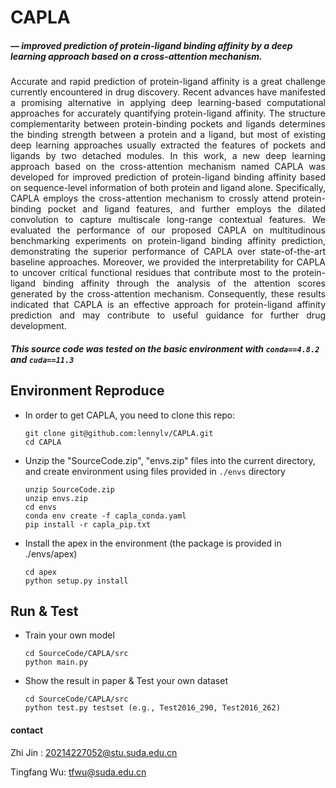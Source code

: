 # CAPLA

#####                      — improved prediction of protein-ligand binding affinity by a deep learning approach based on a cross-attention mechanism.

<div style ="text-align:justify">Accurate and rapid prediction of protein-ligand affinity is a great challenge currently encountered in drug discovery. Recent advances have manifested a promising alternative in applying deep learning-based computational approaches for accurately quantifying protein-ligand affinity. The structure complementarity between protein-binding pockets and ligands determines the binding strength between a protein and a ligand, but most of existing deep learning approaches usually extracted the features of pockets and ligands by two detached modules. In this work, a new deep learning approach based on the cross-attention mechanism named CAPLA was developed for improved prediction of protein-ligand binding affinity based on sequence-level information of both protein and ligand alone. Specifically, CAPLA employs the cross-attention mechanism to crossly attend protein-binding pocket and ligand features, and further employs the dilated convolution to capture multiscale long-range contextual features. We evaluated the performance of our proposed CAPLA on multitudinous benchmarking experiments on protein-ligand binding affinity prediction, demonstrating the superior performance of CAPLA over state-of-the-art baseline approaches. Moreover, we provided the interpretability for CAPLA to uncover critical functional residues that contribute most to the protein-ligand binding affinity through the analysis of the attention scores generated by the cross-attention mechanism. Consequently, these results indicated that CAPLA is an effective approach for protein-ligand affinity prediction and may contribute to useful guidance for further drug development.</div>

##### This source code was tested on the basic environment with `conda==4.8.2` and `cuda==11.3`

## Environment Reproduce

- In order to get CAPLA, you need to clone this repo:

  ```
  git clone git@github.com:lennylv/CAPLA.git
  cd CAPLA
  ```

- Unzip the "SourceCode.zip", "envs.zip" files into the current directory, and create environment using files provided in `./envs` directory

  ```
  unzip SourceCode.zip
  unzip envs.zip
  cd envs
  conda env create -f capla_conda.yaml
  pip install -r capla_pip.txt
  ```

- Install the apex in the environment (the package is provided in ./envs/apex)

  ```
  cd apex
  python setup.py install
  ```

## Run & Test

- Train your own model

  ```
  cd SourceCode/CAPLA/src
  python main.py
  ```

- Show the result in paper &  Test your own dataset

  ```
  cd SourceCode/CAPLA/src
  python test.py testset (e.g., Test2016_290, Test2016_262)
  ```



#### contact

Zhi Jin : 20214227052@stu.suda.edu.cn 

Tingfang Wu: tfwu@suda.edu.cn
